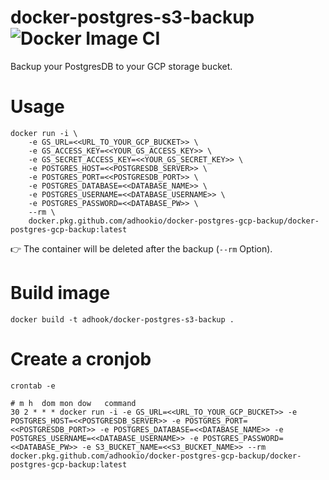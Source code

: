 docker-postgres-s3-backup ![Docker Image CI](https://github.com/adhookio/docker-postgres-gcp-backup/workflows/Docker%20Image%20CI/badge.svg?branch=master)
============

Backup your PostgresDB to your GCP storage bucket.

# Usage

    docker run -i \
        -e GS_URL=<<URL_TO_YOUR_GCP_BUCKET>> \
        -e GS_ACCESS_KEY=<<YOUR_GS_ACCESS_KEY>> \
        -e GS_SECRET_ACCESS_KEY=<<YOUR_GS_SECRET_KEY>> \
        -e POSTGRES_HOST=<<POSTGRESDB_SERVER>> \
        -e POSTGRES_PORT=<<POSTGRESDB_PORT>> \
        -e POSTGRES_DATABASE=<<DATABASE_NAME>> \
        -e POSTGRES_USERNAME=<<DATABASE_USERNAME>> \
        -e POSTGRES_PASSWORD=<<DATABASE_PW>> \ 
        --rm \
        docker.pkg.github.com/adhookio/docker-postgres-gcp-backup/docker-postgres-gcp-backup:latest

👉 The container will be deleted after the backup (`--rm` Option).

# Build image

    docker build -t adhook/docker-postgres-s3-backup .

# Create a cronjob

    crontab -e 

    # m h  dom mon dow   command
    30 2 * * * docker run -i -e GS_URL=<<URL_TO_YOUR_GCP_BUCKET>> -e POSTGRES_HOST=<<POSTGRESDB_SERVER>> -e POSTGRES_PORT=<<POSTGRESDB_PORT>> -e POSTGRES_DATABASE=<<DATABASE_NAME>> -e POSTGRES_USERNAME=<<DATABASE_USERNAME>> -e POSTGRES_PASSWORD=<<DATABASE_PW>> -e S3_BUCKET_NAME=<<S3_BUCKET_NAME>> --rm docker.pkg.github.com/adhookio/docker-postgres-gcp-backup/docker-postgres-gcp-backup:latest

    
